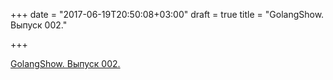 +++
date = "2017-06-19T20:50:08+03:00"
draft = true
title = "GolangShow. Выпуск 002."

+++

<p><a href="http://golangshow.com/episode/2015/06-18-002/">GolangShow. Выпуск 002.</a></p>